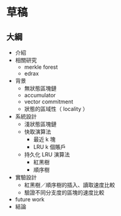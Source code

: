 # 草稿

## 大綱

- 介紹
- 相關研究
    - merkle forest
    - edrax
- 背景
    - 無狀態區塊鏈
    - accumulator
    - vector commitment
    - 狀態的區域性（ locality ）
- 系統設計
    - 淺狀態區塊鏈
    - 快取演算法
        - 最近 k 塊
        - LRU k 個賬戶
    - 持久化 LRU 演算法
        - 紅黑樹
        - 順序樹
- 實驗設計
    - 紅黑樹／順序樹的插入、讀取速度比較
    - 驗證不同分支度的區塊的速度比較
- future work
- 結論